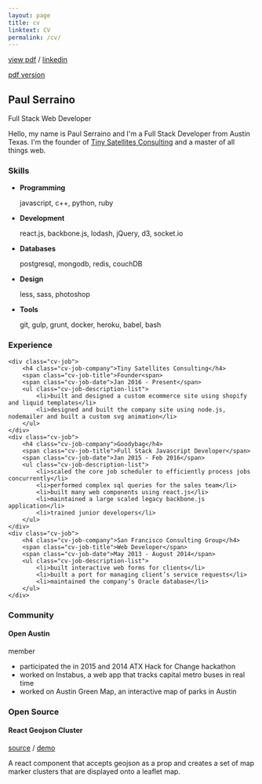 ```yaml
---
layout: page
title: cv
linktext: CV
permalink: /cv/
---
```


<div class="cv-header-links">
    <a target="__blank" href="/assets/images/resume-paul-serraino.pdf">view pdf</a> /
    <a target="__blank" href="https://www.linkedin.com/in/paul-serraino-07067b94">linkedin</a>
</div>

<a href="#">pdf version</a>
<div class="cv-header-container">
    <div class="cv-header">
        <h2 class="cv-header-name">Paul Serraino</h2>
        <span class="cv-header-title">Full Stack Web Developer</span>
    </div>
</div>

<div class="cv-section">
    <p class="cv-info">
    <span class="big-text">Hello</span>, my name is Paul Serraino and I'm a Full Stack Developer from Austin Texas. I'm the founder of <a target="__blank" href="http://www.tinysatellites.com">Tiny Satellites Consulting</a> and a master of all things web.
    </p>
</div>

<div class="cv-section">
    <h3 class="cv-section-title">Skills</h3>
    <ul class="cv-skills-list">
        <li>
            <strong>Programming​</strong>
            <p>javascript, c++, python, ruby</p>
        </li>
        <li>
            <strong>Development</strong>
            <p>r​eact.js, backbone.js, lodash, jQuery, d3, socket.io</p>
        </li>
        <li>
            <strong>Databases</strong>​
            <p>postgresql, mongodb, redis, couchDB</p>
        </li>
        <li>
            <strong>Design</strong>
            <p>l​ess, sass, photoshop</p>
        </li>
        <li>
            <strong>Tools</strong>
            <p>g​it, gulp, grunt, docker, heroku, babel, bash</p>
        </li>
    </ul>
</div>

<div class="cv-section">
    <h3 class="cv-section-title">Experience</h3>

    <div class="cv-job">
        <h4 class="cv-job-company">Tiny Satellites Consulting</h4>
        <span class="cv-job-title">F​ounder<span>
        <span class="cv-job-date">Jan 2016 - Present</span>
        <ul class="cv-job-description-list">
            <li>built and designed a custom e­commerce site using shopify and liquid templates</li>
            <li>designed and built the company site using node.js, nodemailer and built a custom svg animation</li>
        </ul>
    </div>
    <div class="cv-job">
        <h4 class="cv-job-company">Goodybag</h4>
        <span class="cv-job-title">F​ull Stack Javascript Developer</span>
        <span class="cv-job-date">Jan 2015 - Feb 2016</span>
        <ul class="cv-job-description-list">
            <li>scaled the core job scheduler to efficiently process jobs concurrently</li>
            <li>performed complex sql queries for the sales team</li>
            <li>built many web components using react.js</li>
            <li>maintained a large scaled legacy backbone.js application</li>
            <li>trained junior developers</li>
        </ul>
    </div>
    <div class="cv-job">
        <h4 class="cv-job-company">San Francisco Consulting Group</h4>
        <span class="cv-job-title">W​eb Developer</span>
        <span class="cv-job-date">May 2013 - August 2014</span>
        <ul class="cv-job-description-list">
            <li>built interactive web forms for clients</li>
            <li>built a port for managing client’s service requests</li>
            <li>maintained the company’s Oracle database</li>
        </ul>
    </div>

</div><!-- .cv-section -->

<div class="cv-section">
    <h3 class="cv-section-title">Community</h3>
    <div>
        <h4 class="cv-community-title">Open Austin</h4>
        <span class="cv-community-role">member</span>
        <ul class="cv-community-tasks">
            <li>participated the in 2015 and 2014 ATX Hack for Change hackathon</li>
            <li>worked on Instabus, a web app that tracks capital metro buses in real time</li>
            <li>worked on Austin Green Map, an interactive map of parks in Austin</li>
        </ul>
    </div>
</div>

<div class="cv-section">
    <h3 class="cv-section-title">Open Source</h3>
    <div class="cv-open-source-project">
        <h4 class="cv-open-source-project-name">React Geojson Cluster</h4>
        <a target="_blank" href="https://github.com/paulserraino/react-geojson-cluster">source</a> / 
        <a target="_blank" href="http://paulserraino.com/react-geojson-cluster">demo</a>
        <p>A react component that accepts geojson as a prop and creates a set of map marker clusters that are displayed onto a leaflet map.</p>
    </div>
</div>
